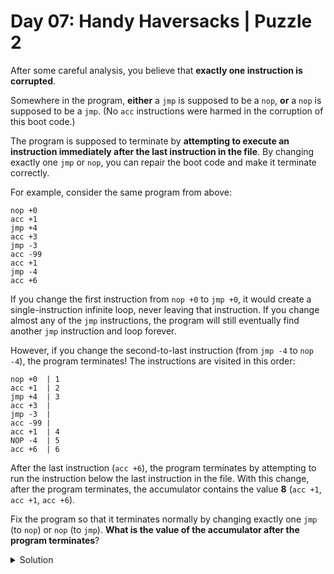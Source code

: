 # Day 07: Handy Haversacks | Puzzle 2
After some careful analysis, you believe that **exactly one instruction is corrupted**.

Somewhere in the program, **either** a ```jmp``` is supposed to be a ```nop```, **or** a ```nop``` is supposed to be a ```jmp```. (No ```acc``` instructions were harmed in the corruption of this boot code.)

The program is supposed to terminate by **attempting to execute an instruction immediately after the last instruction in the file**. By changing exactly one ```jmp``` or ```nop```, you can repair the boot code and make it terminate correctly.

For example, consider the same program from above:

```
nop +0
acc +1
jmp +4
acc +3
jmp -3
acc -99
acc +1
jmp -4
acc +6
```

If you change the first instruction from ```nop +0``` to ```jmp +0```, it would create a single-instruction infinite loop, never leaving that instruction. If you change almost any of the ```jmp``` instructions, the program will still eventually find another ```jmp``` instruction and loop forever.

However, if you change the second-to-last instruction (from ```jmp -4``` to ```nop -4```), the program terminates! The instructions are visited in this order:

```
nop +0  | 1
acc +1  | 2
jmp +4  | 3
acc +3  |
jmp -3  |
acc -99 |
acc +1  | 4
NOP -4  | 5
acc +6  | 6
```

After the last instruction (```acc +6```), the program terminates by attempting to run the instruction below the last instruction in the file. With this change, after the program terminates, the accumulator contains the value **8** (```acc +1```, ```acc +1```, ```acc +6```).

Fix the program so that it terminates normally by changing exactly one ```jmp``` (to ```nop```) or ```nop``` (to ```jmp```). **What is the value of the accumulator after the program terminates**?


<Details>
<Summary>Solution</Summary>

Your puzzle answer was ```1160```.

</Details>